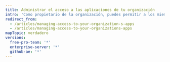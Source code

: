 ```yaml
---
title: Administrar el acceso a las aplicaciones de tu organización
intro: 'Como propietario de la organización, puedes permitir a los miembros individuales de la organización a administrar las aplicaciones {% data variables.product.prodname_github_app %} en tu organización.'
redirect_from:
  - /articles/managing-access-to-your-organization-s-apps
  - /articles/managing-access-to-your-organizations-apps
mapTopic: verdadero
versions:
  free-pro-team: '*'
  enterprise-server: '*'
  github-ae: '*'
---
```


